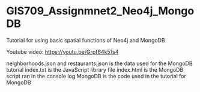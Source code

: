 # GIS709_Assignmnet2_Neo4j_MongoDB
Tutorial for using basic spatial functions of Neo4j and MongoDB

Youtube video: https://youtu.be/Grpf64k51s4

neighborhoods.json and restaurants.json is the data used for the MongoDB tutorial 
index.txt is the JavaScript library file
index.html is the MongoDB script ran in the console log
MongoDB is the code used in the tutorial for MongoDB

